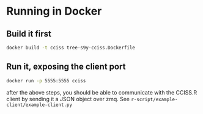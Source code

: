 # Running in Docker

## Build it first

```sh
docker build -t cciss tree-s9y-cciss.Dockerfile
```

## Run it, exposing the client port

```sh
docker run -p 5555:5555 cciss
```

after the above steps, you should be able to communicate with the CCISS.R client by sending it a JSON object over zmq. See `r-script/example-client/example-client.py`
